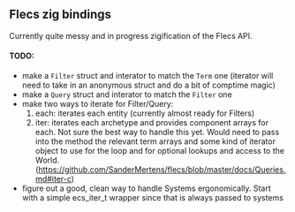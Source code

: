 ## Flecs zig bindings

Currently quite messy and in progress zigification of the Flecs API.

#### TODO:
- make a `Filter` struct and interator to match the `Term` one (iterator will need to take in an anonymous struct and do a bit of comptime magic)
- make a `Query` struct and interator to match the `Filter` one
- make two ways to iterate for Filter/Query:
    1. each: iterates each entity (currently almost ready for Filters)
    2. iter: iterates each archetype and provides component arrays for each. Not sure the best way to handle this yet. Would need to pass into the method the relevant term arrays and some kind of iterator object to use for the loop and for optional lookups and access to the World. (https://github.com/SanderMertens/flecs/blob/master/docs/Queries.md#iter-c)
- figure out a good, clean way to handle Systems ergonomically. Start with a simple ecs_iter_t wrapper since that is always passed to systems